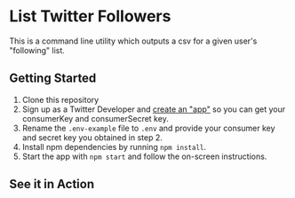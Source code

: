 # List Twitter Followers

This is a command line utility which outputs a csv for a given user's "following" list.

## Getting Started
1. Clone this repository
2. Sign up as a Twitter Developer and [create an "app"](https://developer.twitter.com/en/apps) so you can get your consumerKey and consumerSecret key.
3. Rename the `.env-example` file to `.env` and provide your consumer key and secret key you obtained in step 2.
4. Install npm dependencies by running `npm install`.
5. Start the app with `npm start` and follow the on-screen instructions.

## See it in Action
